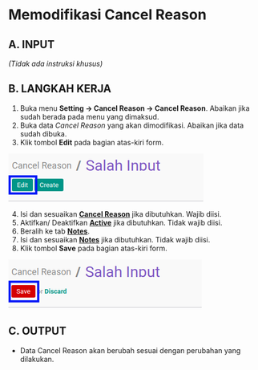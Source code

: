 # Memodifikasi Cancel Reason

## A. INPUT

*(Tidak ada instruksi khusus)*

## B. LANGKAH KERJA

1. Buka menu **Setting -> Cancel Reason -> Cancel Reason**. Abaikan jika sudah berada pada menu yang dimaksud.
2. Buka data *Cancel Reason* yang akan dimodifikasi. Abaikan jika data sudah dibuka.
3. Klik tombol **Edit** pada bagian atas-kiri form.

![](../img/cancel-reason/tombol-edit.png)

4. Isi dan sesuaikan **[Cancel Reason](./penjelasan.md#field-cancel-reason)** jika dibutuhkan. Wajib diisi.
4. Aktifkan/ Deaktifkan **[Active](./penjelasan.md#field-active)** jika dibutuhkan. Tidak wajib diisi.
5. Beralih ke tab **[Notes](./penjelasan.md#tab-notes)**.
6. Isi dan sesuaikan **[Notes](./penjelasan.md#tab-notes)** jika dibutuhkan. Tidak wajib diisi.
7. Klik tombol **Save** pada bagian atas-kiri form.

![](../img/cancel-reason/tombol-save-modifikasi.png)

## C. OUTPUT

* Data Cancel Reason akan berubah sesuai dengan perubahan yang dilakukan.
